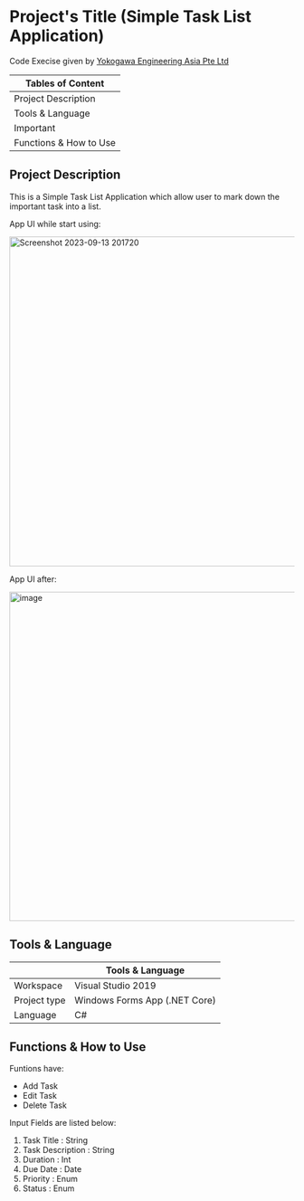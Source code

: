 # Project's Title (Simple Task List Application)
Code Execise given by <a href="https://www.yokogawa.com/sg/about/careers/" target="_blank">Yokogawa Engineering Asia Pte Ltd</a>

| Tables of Content | 
| ------------------- |
| Project Description | 
| Tools & Language |
| Important |
| Functions & How to Use | 

## Project Description
This is a Simple Task List Application which allow user to mark down the important task into a list. 

App UI while start using:

<img width="583" alt="Screenshot 2023-09-13 201720" src="https://github.com/Peterms0228/TaskListApplication/assets/142481564/05f9da8a-0790-4a7d-b459-e4bb113de78c">

App UI after:

<img width="582" alt="image" src="https://github.com/Peterms0228/TaskListApplication/assets/142481564/a4f4257d-593a-4cff-ad75-7fcd13549091">

## Tools & Language
|| Tools & Language |
| --- | --- |
| Workspace | Visual Studio 2019 |
| Project type | Windows Forms App (.NET Core) |
| Language | C# | 

## Functions & How to Use
Funtions have:
* Add Task
* Edit Task
* Delete Task

Input Fields are listed below:
1. Task Title : String
2. Task Description : String
3. Duration : Int
4. Due Date : Date
5. Priority : Enum
6. Status : Enum

